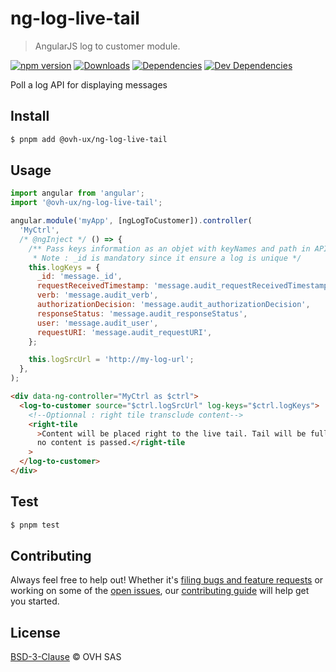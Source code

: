 # ng-log-live-tail

> AngularJS log to customer module.

[![npm version](https://badgen.net/npm/v/@ovh-ux/ng-log-live-tail)](https://www.npmjs.com/package/@ovh-ux/ng-log-live-tail) [![Downloads](https://badgen.net/npm/dt/@ovh-ux/ng-log-live-tail)](https://npmjs.com/package/@ovh-ux/ng-log-live-tail) [![Dependencies](https://badgen.net/david/dep/ovh/manager/packages/components/ng-log-live-tail)](https://npmjs.com/package/@ovh-ux/ng-log-live-tail?activeTab=dependencies) [![Dev Dependencies](https://badgen.net/david/dev/ovh/manager/packages/components/ng-log-live-tail)](https://npmjs.com/package/@ovh-ux/ng-tail-logs?activeTab=dependencies)

Poll a log API for displaying messages

## Install

```sh
$ pnpm add @ovh-ux/ng-log-live-tail
```

## Usage

```js
import angular from 'angular';
import '@ovh-ux/ng-log-live-tail';

angular.module('myApp', [ngLogToCustomer]).controller(
  'MyCtrl',
  /* @ngInject */ () => {
    /** Pass keys information as an objet with keyNames and path in API returned data
     * Note : _id is mandatory since it ensure a log is unique */
    this.logKeys = {
      _id: 'message._id',
      requestReceivedTimestamp: 'message.audit_requestReceivedTimestamp_date',
      verb: 'message.audit_verb',
      authorizationDecision: 'message.audit_authorizationDecision',
      responseStatus: 'message.audit_responseStatus',
      user: 'message.audit_user',
      requestURI: 'message.audit_requestURI',
    };

    this.logSrcUrl = 'http://my-log-url';
  },
);
```

```html
<div data-ng-controller="MyCtrl as $ctrl">
  <log-to-customer source="$ctrl.logSrcUrl" log-keys="$ctrl.logKeys">
    <!--Optionnal : right tile transclude content-->
    <right-tile
      >Content will be placed right to the live tail. Tail will be fullscreen if
      no content is passed.</right-tile
    >
  </log-to-customer>
</div>
```

## Test

```sh
$ pnpm test
```

## Contributing

Always feel free to help out! Whether it's [filing bugs and feature requests](https://github.com/ovh/manager/issues/new) or working on some of the [open issues](https://github.com/ovh/manager/issues), our [contributing guide](https://github.com/ovh/manager/blob/master/CONTRIBUTING.md) will help get you started.

## License

[BSD-3-Clause](LICENSE) © OVH SAS
